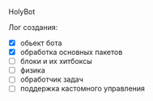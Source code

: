 HolyBot

Лог создания:
 - [x] обьект бота
 - [x] обработка основных пакетов
 - [ ] блоки и их хитбоксы
 - [ ] физика
 - [ ] обработчик задач
 - [ ] поддержка кастомного управления
